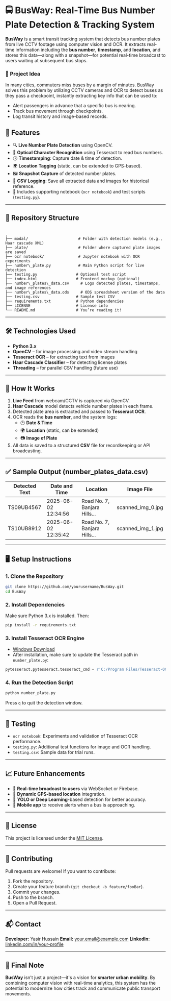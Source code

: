 


# 🚍 BusWay: Real-Time Bus Number Plate Detection & Tracking System

**BusWay** is a smart transit tracking system that detects bus number plates from live CCTV footage using computer vision and OCR. It extracts real-time information including the **bus number**, **timestamp**, and **location**, and stores this data—along with a snapshot—for potential real-time broadcast to users waiting at subsequent bus stops.

### 📌 Project Idea

In many cities, commuters miss buses by a margin of minutes. BusWay solves this problem by utilizing CCTV cameras and OCR to detect buses as they pass a checkpoint, instantly extracting key info that can be used to:
- Alert passengers in advance that a specific bus is nearing.
- Track bus movement through checkpoints.
- Log transit history and image-based records.


## 🚀 Features

- 🔍 **Live Number Plate Detection** using OpenCV.
- 🧠 **Optical Character Recognition** using Tesseract to read bus numbers.
- 🕒 **Timestamping**: Capture date & time of detection.
- 🌍 **Location Tagging** (static, can be extended to GPS-based).
- 🖼️ **Snapshot Capture** of detected number plates.
- 📁 **CSV Logging**: Save all extracted data and images for historical reference.
- 🧪 Includes supporting notebook (`ocr notebook`) and test scripts (`testing.py`).

---

## 📂 Repository Structure

```

.
├── modal/                      # Folder with detection models (e.g., Haar cascade XML)
├── plate/                      # Folder where captured plate images are saved
├── ocr notebook/               # Jupyter notebook with OCR experiments
├── number\_plate.py            # Main Python script for live detection
├── testing.py                 # Optional test script
├── index.html                 # Frontend mockup (optional)
├── number\_plates\_data.csv     # Logs detected plates, timestamps, and image references
├── number\_plates\_data.ods     # ODS spreadsheet version of the data
├── testing.csv                # Sample test CSV
├── requirements.txt           # Python dependencies
├── LICENSE                    # License info
└── README.md                  # You’re reading it!

````

---

## 🛠️ Technologies Used

- **Python 3.x**
- **OpenCV** – for image processing and video stream handling
- **Tesseract OCR** – for extracting text from images
- **Haar Cascade Classifier** – for detecting license plates
- **Threading** – for parallel CSV handling (future use)

---

## 🔧 How It Works

1. **Live Feed** from webcam/CCTV is captured via OpenCV.
2. **Haar Cascade** model detects vehicle number plates in each frame.
3. Detected plate area is extracted and passed to **Tesseract OCR**.
4. OCR reads the **bus number**, and the system logs:
    - 🕒 **Date & Time**
    - 🌍 **Location** (static, can be extended)
    - 📷 **Image of Plate**
5. All data is saved to a structured **CSV** file for recordkeeping or API broadcasting.

---

## ✅ Sample Output (number_plates_data.csv)

| Detected Text | Date and Time       | Location                       | Image File           |
|---------------|---------------------|--------------------------------|-----------------------|
| TS09UB4567    | 2025-06-02 12:34:56 | Road No. 7, Banjara Hills...   | scanned_img_0.jpg     |
| TS10UB8912    | 2025-06-02 12:35:42 | Road No. 7, Banjara Hills...   | scanned_img_1.jpg     |

---

## 🖥️ Setup Instructions

### 1. Clone the Repository
```bash
git clone https://github.com/yourusername/BusWay.git
cd BusWay
````

### 2. Install Dependencies

Make sure Python 3.x is installed. Then:

```bash
pip install -r requirements.txt
```

### 3. Install Tesseract OCR Engine

* [Windows Download](https://github.com/tesseract-ocr/tesseract)
* After installation, make sure to update the Tesseract path in `number_plate.py`:

```python
pytesseract.pytesseract.tesseract_cmd = r'C:/Program Files/Tesseract-OCR/tesseract.exe'
```

### 4. Run the Detection Script

```bash
python number_plate.py
```

Press `q` to quit the detection window.

---

## 🧪 Testing

* `ocr notebook`: Experiments and validation of Tesseract OCR performance.
* `testing.py`: Additional test functions for image and OCR handling.
* `testing.csv`: Sample data for trial runs.

---

## 📈 Future Enhancements

* 📡 **Real-time broadcast to users** via WebSocket or Firebase.
* 📍 **Dynamic GPS-based location** integration.
* 🤖 **YOLO or Deep Learning**-based detection for better accuracy.
* 📲 **Mobile app** to receive alerts when a bus is approaching.

---

## 📜 License

This project is licensed under the [MIT License](LICENSE).

---

## 🙌 Contributing

Pull requests are welcome! If you want to contribute:

1. Fork the repository.
2. Create your feature branch (`git checkout -b feature/fooBar`).
3. Commit your changes.
4. Push to the branch.
5. Open a Pull Request.

---

## 📬 Contact

**Developer:** Yasir Hussain
**Email:** [your.email@example.com](yasirhussain0027@gmail.com)
**LinkedIn:** [linkedin.com/in/your-profile](https://linkedin.com/in/yasirhussain027)

---

## 📣 Final Note

**BusWay** isn’t just a project—it's a vision for **smarter urban mobility**. By combining computer vision with real-time analytics, this system has the potential to modernize how cities track and communicate public transport movements.


